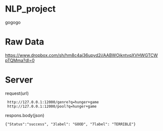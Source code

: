 # NLP_project

gogogo

# Raw Data

https://www.dropbox.com/sh/hm8c4aj36upyd2j/AABWOjkntvqXVHWGTCWpTQMma?dl=0

# Server

request(url)
```
 http://127.0.0.1:12000/genre?q=hunger+game
 http://127.0.0.1:12000/pool?q=hunger+game
```
respons.body(json)
```
{"Status":"success", "3label": "GOOD", "7label": "TERRIBLE"}
```


